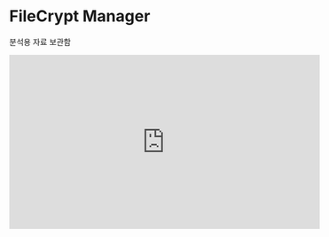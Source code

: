 # FileCrypt Manager
분석용 자료 보관함

<iframe width="560" height="315" src="https://youtu.be/z339k6qQy3g?list=PLKtaJP4OQmrx0sFNMoOvnbkKGwpXmtese" frameborder="0" allowfullscreen></iframe>
